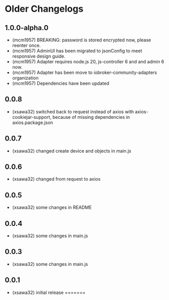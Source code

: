 # Older Changelogs
## 1.0.0-alpha.0
* (mcm1957) BREAKING: password is stored encrypted now, please reenter once.
* (mcm1957) AdminUI has been migrated to jsonConfig to meet responsive design guide.
* (mcm1957) Adapter requires node.js 20, js-controller 6 and and admin 6 now.
* (mcm1957) Adapter has been move to iobroker-community-adapters organization
* (mcm1957) Dependencies have been updated

## 0.0.8

* (xsawa32) switched back to request instead of axios with axios-cookiejar-support, because of missing dependencies in axios.package.json

## 0.0.7

* (xsawa32) changed create device and objects in main.js

## 0.0.6

* (xsawa32) changed from request to axios

## 0.0.5

* (xsawa32) some changes in README

## 0.0.4

* (xsawa32) some changes in main.js

## 0.0.3

* (xsawa32) some changes in main.js

## 0.0.1

* (xsawa32) initial release
=======
